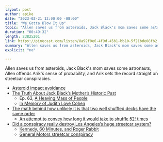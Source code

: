 ```yaml
---
layout: post
author: apike
date: "2023-02-21 12:00:00 -08:00"
title: "We Gotta Blow It Up"
topic: "Allen saves us from asteroids, Jack Black's mom saves some astronauts, Allen offends Arik's sense of probability, and Arik sets the record straight on streetcar conspiracies."
duration: "00:49:32"
length: 23825201
link: https://pinecast.com/listen/8a92f8e6-4f9d-45b1-bb10-5f21bde08fb2.mp3
summary: "Allen saves us from asteroids, Jack Black's mom saves some astronauts, Allen offends Arik's sense of probability, and Arik sets the record straight on streetcar conspiracies."
explicit: "no"

---
```


Allen saves us from asteroids, Jack Black's mom saves some astronauts, Allen offends Arik's sense of probability, and Arik sets the record straight on streetcar conspiracies.

- [Asteroid impact avoidance](https://en.wikipedia.org/wiki/Asteroid_impact_avoidance)
- [The Truth About Jack Black’s Mother’s Historic Past](https://www.msn.com/en-us/entertainment/entertainment-celebrity/the-truth-about-jack-black-s-mother-s-historic-past/ar-AA12PUZT)
  - Ep. 63, [A Heaving Mass of People](https://funfact.fm/episodes/63) 
  - [In Memory of Judith Love Cohen](https://viterbi.usc.edu/news/news/2016/obituary-judith-love-cohen-neil-siegel-usc-viterbi-engineering-women.htm)
- [The math behind how unlikely it is that two well shuffled decks have the same order](https://www.esquireme.com/news/card-shuffling)
  - [An attempt to convey how long it would take to shuffle 52! times](https://czep.net/weblog/52cards.html)
- [Did a conspiracy really destroy Los Angeles’s huge streetcar system?](https://la.curbed.com/2017/9/20/16340038/los-angeles-streetcar-conspiracy-theory-general-motors)
   - [Kennedy, 60 Minutes, and Roger Rabbit](https://pdxscholar.library.pdx.edu/cgi/viewcontent.cgi?httpsredir=1&article=1016&context=cus_pubs)
   - [General Motors streetcar conspiracy](https://en.wikipedia.org/wiki/General_Motors_streetcar_conspiracy)
